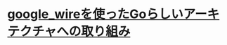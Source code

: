 # [google_wireを使ったGoらしいアーキテクチャへの取り組み](https://speakerdeck.com/budougumi0617/gocon-fukuoka-2019-summer)